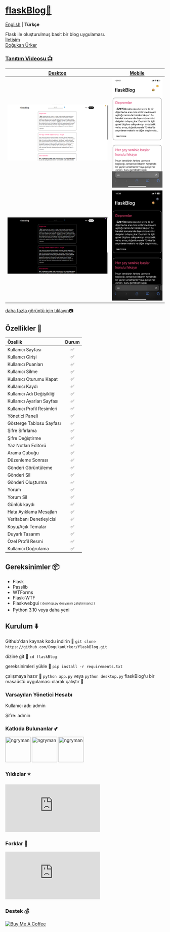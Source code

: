 # [flaskBlog📜](https://dogukanurker.com/flaskblog)

[English](../README.md) | **Türkçe**

Flask ile oluşturulmuş basit bir blog uygulaması.
<br/>
[İletişim](mailto:dogukanurker@icloud.com)<br/>
[Doğukan Ürker](https://dogukanurker.com)

### [Tanıtım Videosu 📺](https://youtu.be/BTBXe6yPbLE)

| [Desktop](https://github.com/DogukanUrker/flaskBlog/tree/master/images/desktop) | [Mobile](https://github.com/DogukanUrker/flaskBlog/tree/master/images/mobile) |
| :-----------------------------------------------------------------------------: | :---------------------------------------------------------------------------: |
|                    ![appDesktop](/images/desktop/light.png)                     |                    ![appMobile](/images/mobile/light.jpeg)                    |
|                     ![appDesktop](/images/desktop/dark.png)                     |                    ![appMobile](/images/mobile/dark.jpeg)                     |

[daha fazla görüntü için tıklayın📷](https://github.com/DogukanUrker/flaskBlog/tree/master/images)

## Özellikler 💫

| Özellik                    | Durum |
| :------------------------- | :---: |
| Kullanıcı Sayfası          |   ✅   |
| Kullanıcı Girişi           |   ✅   |
| Kullanıcı Puanları         |   ✅   |
| Kullanıcı Silme            |   ✅   |
| Kullanıcı Oturumu Kapat    |   ✅   |
| Kullanıcı Kaydı            |   ✅   |
| Kullanıcı Adı Değişikliği  |   ✅   |
| Kullanıcı Ayarları Sayfası |   ✅   |
| Kullanıcı Profil Resimleri |   ✅   |
| Yönetici Paneli            |   ✅   |
| Gösterge Tablosu Sayfası   |   ✅   |
| Şifre Sıfırlama            |   ✅   |
| Şifre Değiştirme           |   ✅   |
| Yaz Notları Editörü        |   ✅   |
| Arama Çubuğu               |   ✅   |
| Düzenleme Sonrası          |   ✅   |
| Gönderi Görüntüleme        |   ✅   |
| Gönderi Sil                |   ✅   |
| Gönderi Oluşturma          |   ✅   |
| Yorum                      |   ✅   |
| Yorum Sil                  |   ✅   |
| Günlük kaydı               |   ✅   |
| Hata Ayıklama Mesajları    |   ✅   |
| Veritabanı Denetleyicisi   |   ✅   |
| Koyu/Açık Temalar          |   ✅   |
| Duyarlı Tasarım            |   ✅   |
| Özel Profil Resmi          |   ✅   |
| Kullanıcı Doğrulama        |   ✅   |

## Gereksinimler 📦

- Flask
- Passlib
- WTForms
- Flask-WTF
- Flaskwebgui <sub><sup>( desktop.py dosyasını çalıştırırsanız )</sup></sub>
- Python 3.10 veya daha yeni

## Kurulum ⬇️

Github'dan kaynak kodu indirin 💾
`git clone https://github.com/DogukanUrker/flaskBlog.git`

dizine git 📁
`cd flaskBlog`

gereksinimleri yükle 🔽
`pip install -r requirements.txt`

çalışmaya hazır 🎉
`python app.py`
veya
`python desktop.py`
flaskBlog'u bir masaüstü uygulaması olarak çalıştır 💯

### Varsayılan Yönetici Hesabı

Kullanıcı adı: admin

Şifre: admin

### Katkıda Bulunanlar 💕

<a href="https://github.com/dogukanurker"><img src="https://avatars.githubusercontent.com/u/62756402" title="ngryman" width="80" height="80"></a>
<a href="https://github.com/adindrabkin"><img src="https://avatars.githubusercontent.com/u/47116975" title="ngryman" width="80" height="80"></a>
<a href="https://github.com/codehwang"><img src="https://avatars.githubusercontent.com/u/26578588" title="ngryman" width="80" height="80"></a>

### Yıldızlar ⭐

[![Stargazers for @DogukanUrker/flaskBlog](http://bytecrank.com/nastyox/reporoster/php/stargazersSVG.php?theme=dark&user=DogukanUrker&repo=flaskBlog)](https://github.com/DogukanUrker/flaskBlog/stargazers)

### Forklar 🍴

[![Forkers for @DogukanUrker/flaskBlog](http://bytecrank.com/nastyox/reporoster/php/forkersSVG.php?theme=dark&user=DogukanUrker&repo=flaskBlog)](https://github.com/DogukanUrker/flaskBlog/network/members)

### Destek 💰

<a href="https://dogukanurker.com/donate" target="_blank"><img src="https://cdn.buymeacoffee.com/buttons/v2/arial-red.png" alt="Buy Me A Coffee" style="height: 60px !important;width: 217px !important;" ></a>

